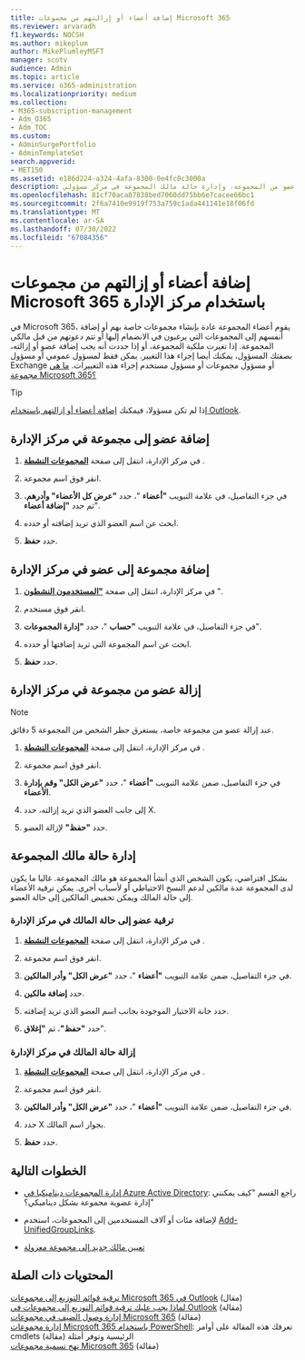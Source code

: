 ```yaml
---
title: إضافة أعضاء أو إزالتهم من مجموعات Microsoft 365
ms.reviewer: arvaradh
f1.keywords: NOCSH
ms.author: mikeplum
author: MikePlumleyMSFT
manager: scotv
audience: Admin
ms.topic: article
ms.service: o365-administration
ms.localizationpriority: medium
ms.collection:
- M365-subscription-management
- Adm_O365
- Adm_TOC
ms.custom:
- AdminSurgePortfolio
- AdminTemplateSet
search.appverid:
- MET150
ms.assetid: e186d224-a324-4afa-8300-0e4fc0c3000a
description: تعرف على كيفية إضافة عضو إلى مجموعة، وإزالة عضو من المجموعة، وإدارة حالة مالك المجموعة في مركز مسؤولي Microsoft 365.
ms.openlocfilehash: 81cf70aca87838bed7060dd75bb6e7cacee66bc1
ms.sourcegitcommit: 2f6a7410e9919f753a759c1ada441141e18f06fd
ms.translationtype: MT
ms.contentlocale: ar-SA
ms.lasthandoff: 07/30/2022
ms.locfileid: "67084356"
---
```

# <a name="add-or-remove-members-from-microsoft-365-groups-using-the-admin-center"></a>إضافة أعضاء أو إزالتهم من مجموعات Microsoft 365 باستخدام مركز الإدارة

في Microsoft 365، يقوم أعضاء المجموعة عادة بإنشاء مجموعات خاصة بهم أو إضافة أنفسهم إلى المجموعات التي يرغبون في الانضمام إليها أو تتم دعوتهم من قبل مالكي المجموعة. إذا تغيرت ملكية المجموعة، أو إذا حددت أنه يجب إضافة عضو أو إزالته، بصفتك المسؤول، يمكنك أيضا إجراء هذا التغيير. يمكن فقط لمسؤول عمومي أو مسؤول Exchange أو مسؤول مجموعات أو مسؤول مستخدم إجراء هذه التغييرات. [ما هي مجموعة Microsoft 365؟](https://support.microsoft.com/office/b565caa1-5c40-40ef-9915-60fdb2d97fa2)

> [!TIP]
> إذا لم تكن مسؤولا، فيمكنك [إضافة أعضاء أو إزالتهم باستخدام Outlook](https://support.microsoft.com/office/3b650f4a-5c9b-4f94-a1bb-0cca4b1091de).
  
## <a name="add-a-member-to-a-group-in-the-admin-center"></a>إضافة عضو إلى مجموعة في مركز الإدارة

1. في مركز الإدارة، انتقل إلى صفحة [**المجموعات النشطة**](https://admin.microsoft.com/Adminportal/Home?#/groups) .  

2. انقر فوق اسم مجموعة.

3. في جزء التفاصيل، في علامة التبويب **"أعضاء** "، حدد **"عرض كل الأعضاء" وأدرهم**، ثم حدد **"إضافة أعضاء**".

4. ابحث عن اسم العضو الذي تريد إضافته أو حدده.

5. حدد **حفظ**.

## <a name="add-a-group-to-a-member-in-the-admin-center"></a>إضافة مجموعة إلى عضو في مركز الإدارة

1. في مركز الإدارة، انتقل إلى صفحة [**"المستخدمون النشطون**](https://admin.microsoft.com/Adminportal/Home?#/users) ".  

2. انقر فوق مستخدم.

3. في جزء التفاصيل، في علامة التبويب **"حساب** "، حدد **"إدارة المجموعات**".

4. ابحث عن اسم المجموعة التي تريد إضافتها أو حدده.

5. حدد **حفظ**.

## <a name="remove-a-member-from-a-group-in-the-admin-center"></a>إزالة عضو من مجموعة في مركز الإدارة

> [!NOTE]
> عند إزالة عضو من مجموعة خاصة، يستغرق حظر الشخص من المجموعة 5 دقائق.

1. في مركز الإدارة، انتقل إلى صفحة [**المجموعات النشطة**](https://admin.microsoft.com/Adminportal/Home?#/groups) .  

2. انقر فوق اسم مجموعة.

3. في جزء التفاصيل، ضمن علامة التبويب **"أعضاء** "، حدد **"عرض الكل" وقم بإدارة الأعضاء**.

4. إلى جانب العضو الذي تريد إزالته، حدد X.

5. حدد **"حفظ"** لإزالة العضو.

## <a name="manage-group-owner-status"></a>إدارة حالة مالك المجموعة

بشكل افتراضي، يكون الشخص الذي أنشأ المجموعة هو مالك المجموعة. غالبا ما يكون لدى المجموعة عدة مالكين لدعم النسخ الاحتياطي أو لأسباب أخرى. يمكن ترقية الأعضاء إلى حالة المالك ويمكن تخفيض المالكين إلى حالة العضو.
  
### <a name="promote-a-member-to-owner-status-in-the-admin-center"></a>ترقية عضو إلى حالة المالك في مركز الإدارة

1. في مركز الإدارة، انتقل إلى صفحة [**المجموعات النشطة**](https://admin.microsoft.com/Adminportal/Home?#/groups) .  

2. انقر فوق اسم مجموعة.

3. في جزء التفاصيل، ضمن علامة التبويب **"أعضاء** "، حدد **"عرض الكل" وأدر المالكين**.

4. حدد **إضافة مالكين**.

5. حدد خانة الاختيار الموجودة بجانب اسم العضو الذي تريد إضافته.

6. حدد **"حفظ"**، ثم **"إغلاق**".

### <a name="remove-owner-status-in-the-admin-center"></a>إزالة حالة المالك في مركز الإدارة

1. في مركز الإدارة، انتقل إلى صفحة [**المجموعات النشطة**](https://admin.microsoft.com/Adminportal/Home?#/groups) .  

2. انقر فوق اسم مجموعة.

3. في جزء التفاصيل، ضمن علامة التبويب **"أعضاء** "، حدد **"عرض الكل" وأدر المالكين**.

4. حدد X بجوار اسم المالك.

5. حدد **حفظ**.

## <a name="next-steps"></a>الخطوات التالية

- [إدارة المجموعات ديناميكيا في Azure Active Directory](/azure/active-directory/fundamentals/active-directory-groups-create-azure-portal): راجع القسم "كيف يمكنني إدارة عضوية مجموعة بشكل ديناميكي؟"

- لإضافة مئات أو آلاف المستخدمين إلى المجموعات، استخدم [Add-UnifiedGroupLinks](/powershell/module/exchange/add-unifiedgrouplinks).

- [تعيين مالك جديد إلى مجموعة معزولة](https://support.microsoft.com/office/86bb3db6-8857-45d1-95c8-f6d540e45732)

## <a name="related-content"></a>المحتويات ذات الصلة

[ترقية قوائم التوزيع إلى مجموعات Microsoft 365 في Outlook](../manage/upgrade-distribution-lists.md) (مقال)\
[لماذا يجب عليك ترقية قوائم التوزيع إلى مجموعات في Outlook](https://support.microsoft.com/office/7fb3d880-593b-4909-aafa-950dd50ce188) (مقالة)\
[إدارة وصول الضيف في مجموعات Microsoft 365](manage-guest-access-in-groups.md) (مقالة)\
[إدارة مجموعات Microsoft 365 باستخدام PowerShell](../../enterprise/manage-microsoft-365-groups-with-powershell.md): تعرفك هذه المقالة على أوامر cmdlets الرئيسية وتوفر أمثلة (مقالة)\
[نهج تسمية مجموعات Microsoft 365](../../solutions/groups-naming-policy.md) (مقالة)